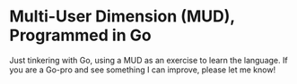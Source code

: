 # Multi-User Dimension (MUD), Programmed in Go

Just tinkering with Go, using a MUD as an exercise to learn the language. If you are a Go-pro and see something I can
improve, please let me know!  